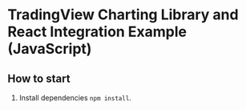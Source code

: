 # TradingView Charting Library and React Integration Example (JavaScript)

## How to start

1. Install dependencies `npm install`.
